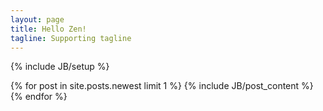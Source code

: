 ```yaml
---
layout: page
title: Hello Zen!
tagline: Supporting tagline
---
```

{% include JB/setup %}

{% for post in site.posts.newest limit 1 %}
{% include JB/post_content %}
{% endfor %}